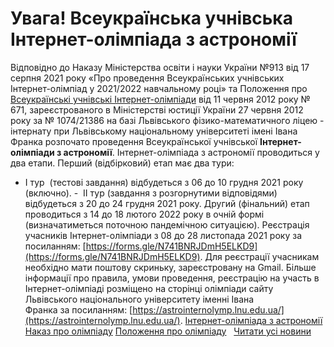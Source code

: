 # Увага! Всеукраїнська учнівська Інтернет-олімпіада з астрономії
Відповідно до Наказу Міністерства освіти і науки України №913 від 17 серпня 2021 року «Про проведення Всеукраїнських учнівських Інтернет-олімпіад у 2021/2022 навчальному році» та Положення про [Всеукраїнські учнівські Інтернет-олімпіади](http://zakon2.rada.gov.ua/laws/show/z0086-12/print1321436545086771#n14) від 11 червня 2012 року № 671, зареєстрованого в Міністерстві юстиції України 27 червня 2012 року за № 1074/21386 на базі Львівського фізико-математичного ліцею - інтернату при Львівському національному університеті імені Івана Франка розпочато проведення Всеукраїнської учнівської **Інтернет-олімпіади з астрономії**.
Інтернет-олімпіада з астрономії проводиться у два етапи.
Перший (відбірковий) етап має два тури:
- І тур  (тестові завдання) відбудеться з 06 до 10 грудня 2021 року (включно).
-  ІІ тур (завдання з розгорнутими відповідями) відбудеться з 20 до 24 грудня 2021 року.
Другий (фінальний) етап проводиться з 14 до 18 лютого 2022 року в очній формі (визначатиметься поточною пандемічною ситуацією).
Реєстрація учасників Інтернет-олімпіади з 08 до 28 листопада 2021 року за посиланням: [https://forms.gle/N741BNRJDmH5ELKD9](https://forms.gle/N741BNRJDmH5ELKD9). Для реєстрації учасникам необхідно мати поштову скриньку, зареєстровану на Gmail.
Більше інформації про правила, умови проведення, реєстрацію на участь в Інтернет-олімпіаді розміщено на сторінці олімпіади сайту Львівського національного університету іменні Івана Франка за посиланням: [https://astrointernolymp.lnu.edu.ua/](https://astrointernolymp.lnu.edu.ua/).
[Інтернет-олімпіада з астрономії](/files/увага-всеукраїнська-учнівська-інтернет-олімпіада-з/астрономія-інт-ол.pdf)
[Наказ про олімпіаду](/files/увага-всеукраїнська-учнівська-інтернет-олімпіада-з/наказ-інтернет-олімпіади.pdf)
[Положення про олімпіаду](/files/увага-всеукраїнська-учнівська-інтернет-олімпіада-з/положення-про-інтернет-олімпіади-27062012-зареєстроване.doc)
 
[Читати усі новини](/news)

